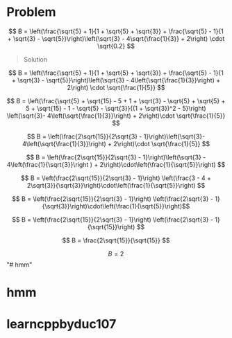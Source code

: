 # Problem

$$ B = \left(\frac{\sqrt{5} + 1}{1 + \sqrt{5} + \sqrt{3}} + \frac{\sqrt{5} - 1}{1 + \sqrt{3} - \sqrt{5}}\right)\left(\sqrt{3} - 4\sqrt{\frac{1}{3}} + 2\right) \cdot \sqrt{0.2} $$

> Solution

$$ B = \left(\frac{\sqrt{5} + 1}{1 + \sqrt{5} + \sqrt{3}} + \frac{\sqrt{5} - 1}{1 + \sqrt{3} - \sqrt{5}}\right)\left(\sqrt{3} - 4\left(\sqrt{\frac{1}{3}}\right) + 2\right) \cdot \sqrt{\frac{1}{5}} $$

$$ B = \left(\frac{\sqrt{5} + \sqrt{15} - 5 + 1 + \sqrt{3} - \sqrt{5} + \sqrt{5} + 5 + \sqrt{15} - 1 - \sqrt{5} - \sqrt{3}}{(1 + \sqrt{3})^2 - 5}\right) \left(\sqrt{3}- 4\left(\sqrt{\frac{1}{3}}\right) + 2\right)\cdot \sqrt{\frac{1}{5}} $$

$$ B = \left(\frac{2\sqrt{15}}{2\sqrt{3} - 1}\right)\left(\sqrt{3}- 4\left(\sqrt{\frac{1}{3}}\right) + 2\right)\cdot \sqrt{\frac{1}{5}} $$

$$ B = \left(\frac{2\sqrt{15}}{2\sqrt{3} - 1}\right)\left(\sqrt{3} - 4\left(\frac{1}{\sqrt{3}}\right ) + 2\right)\cdot\left(\frac{1}{\sqrt{5}}\right) $$

$$ B = \left(\frac{2\sqrt{15}}{2\sqrt{3} - 1}\right) \left(\frac{3 - 4 + 2\sqrt{3}}{\sqrt{3}}\right)\cdot\left(\frac{1}{\sqrt{5}}\right) $$

$$ B = \left(\frac{2\sqrt{15}}{2\sqrt{3} - 1}\right) \left(\frac{2\sqrt{3} - 1}{\sqrt{3}}\right)\cdot\left(\frac{1}{\sqrt{5}}\right)$$

$$ B = \left(\frac{2\sqrt{15}}{2\sqrt{3} - 1}\right) \left(\frac{2\sqrt{3} - 1}{\sqrt{15}}\right) $$

$$ B = \frac{2\sqrt{15}}{\sqrt{15}} $$

$$ B = 2 $$
"# hmm" 
# hmm
# learncppbyduc107
